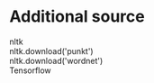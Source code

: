 # Additional source
nltk<br/>
nltk.download('punkt')<br/>
nltk.download('wordnet')<br/>
Tensorflow<br/>
